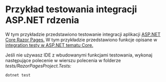 # <a name="aspnet-core-integration-testing-sample"></a>Przykład testowania integracji ASP.NET rdzenia

W tym przykładzie przedstawiono testowanie integracji aplikacji [ASP.NET Core Razor Pages.](https://docs.microsoft.com/aspnet/core/mvc/razor-pages) W tym przykładzie przedstawiono funkcje opisane w [integration testy w ASP.NET tematu Core.](https://docs.microsoft.com/aspnet/core/test/integration-tests)

Jeśli nie używasz IDE z wbudowanymi funkcjami testowania, wykonaj następujące polecenie w wierszu polecenia w folderze *tests/RazorPagesProject.Tests:*

```dotnetcli
dotnet test
```

